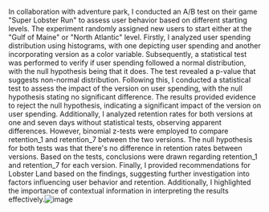 In collaboration with adventure park, I conducted an A/B test on their game "Super Lobster Run" to assess user behavior based on different starting levels. The experiment randomly assigned new users to start either at the "Gulf of Maine" or "North Atlantic" level. Firstly, I analyzed user spending distribution using histograms, with one depicting user spending and another incorporating version as a color variable. Subsequently, a statistical test was performed to verify if user spending followed a normal distribution, with the null hypothesis being that it does. The test revealed a p-value that suggests non-normal distribution. Following this, I conducted a statistical test to assess the impact of the version on user spending, with the null hypothesis stating no significant difference. The results provided evidence to reject the null hypothesis, indicating a significant impact of the version on user spending. Additionally, I analyzed retention rates for both versions at one and seven days without statistical tests, observing apparent differences. However, binomial z-tests were employed to compare retention_1 and retention_7 between the two versions. The null hypothesis for both tests was that there's no difference in retention rates between versions. Based on the tests, conclusions were drawn regarding retention_1 and retention_7 for each version. Finally, I provided recommendations for Lobster Land based on the findings, suggesting further investigation into factors influencing user behavior and retention. Additionally, I highlighted the importance of contextual information in interpreting the results effectively.![image](https://github.com/hiteshpahwa/A-B-Testing-Python/assets/163701088/780ba50e-c14a-4e0d-80aa-eefc8048977d)

